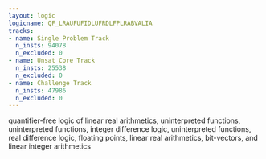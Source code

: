 ```yaml
---
layout: logic
logicname: QF_LRAUFUFIDLUFRDLFPLRABVALIA
tracks:
- name: Single Problem Track
  n_insts: 94078
  n_excluded: 0
- name: Unsat Core Track
  n_insts: 25538
  n_excluded: 0
- name: Challenge Track
  n_insts: 47986
  n_excluded: 0
---
```

quantifier-free logic of linear real arithmetics, uninterpreted functions, uninterpreted functions, integer difference logic, uninterpreted functions, real difference logic, floating points, linear real arithmetics, bit-vectors, and linear integer arithmetics
